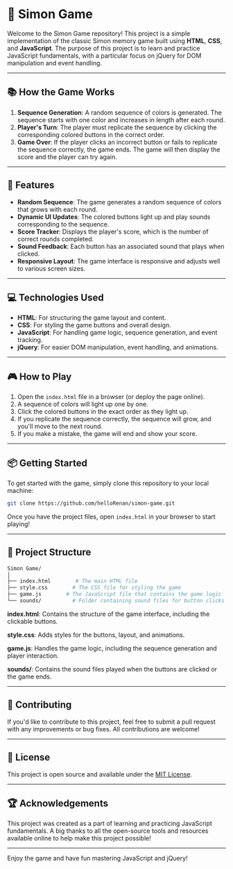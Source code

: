 # 🧠 Simon Game

Welcome to the Simon Game repository! This project is a simple implementation of the classic Simon memory game built using **HTML**, **CSS**, and **JavaScript**. The purpose of this project is to learn and practice JavaScript fundamentals, with a particular focus on jQuery for DOM manipulation and event handling.

---

## 📚 How the Game Works

1. **Sequence Generation**: A random sequence of colors is generated. The sequence starts with one color and increases in length after each round.
2. **Player's Turn**: The player must replicate the sequence by clicking the corresponding colored buttons in the correct order.
3. **Game Over**: If the player clicks an incorrect button or fails to replicate the sequence correctly, the game ends. The game will then display the score and the player can try again.

---

## 📌 Features

- **Random Sequence**: The game generates a random sequence of colors that grows with each round.
- **Dynamic UI Updates**: The colored buttons light up and play sounds corresponding to the sequence.
- **Score Tracker**: Displays the player's score, which is the number of correct rounds completed.
- **Sound Feedback**: Each button has an associated sound that plays when clicked.
- **Responsive Layout**: The game interface is responsive and adjusts well to various screen sizes.

---

## 💻 Technologies Used

- **HTML**: For structuring the game layout and content.
- **CSS**: For styling the game buttons and overall design.
- **JavaScript**: For handling game logic, sequence generation, and event tracking.
- **jQuery**: For easier DOM manipulation, event handling, and animations.

---

## 🎮 How to Play

1. Open the `index.html` file in a browser (or deploy the page online).
2. A sequence of colors will light up one by one.
3. Click the colored buttons in the exact order as they light up.
4. If you replicate the sequence correctly, the sequence will grow, and you'll move to the next round.
5. If you make a mistake, the game will end and show your score.

---

## 📦 Getting Started

To get started with the game, simply clone this repository to your local machine:
```bash
git clone https://github.com/helloRenan/simon-game.git
```
Once you have the project files, open `index.html` in your browser to start playing!

---

## 📁 Project Structure

```graphql
Simon Game/
│
├── index.html        # The main HTML file
├── style.css        # The CSS file for styling the game
├── game.js        # The JavaScript file that contains the game logic
└── sounds/          # Folder containing sound files for button clicks
```
**index.html**: Contains the structure of the game interface, including the clickable buttons.

**style.css**: Adds styles for the buttons, layout, and animations.

**game.js**: Handles the game logic, including the sequence generation and player interaction.

**sounds/**: Contains the sound files played when the buttons are clicked or the game ends.

---

## 👥 Contributing

If you'd like to contribute to this project, feel free to submit a pull request with any improvements or bug fixes. All contributions are welcome!

---

## 🔗 License

This project is open source and available under the [MIT License](LICENSE).

---

## 🏆 Acknowledgements

This project was created as a part of learning and practicing JavaScript fundamentals. A big thanks to all the open-source tools and resources available online to help make this project possible!

---

Enjoy the game and have fun mastering JavaScript and jQuery!
